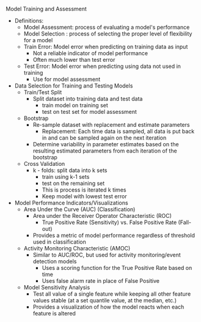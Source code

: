 Model Training and Assessment
* Definitions:
	* Model Assessment: process of evaluating a model's performance
	* Model Selection : process of selecting the proper level of flexibility for a model
	* Train Error: Model error when predicting on training data as input
		* Not a reliable indicator of model performance
		* Often much lower than test error
	* Test Error: Model error when predicting using data not used in training
		* Use for model assessment
* Data Selection for Training and Testing Models
	* Train/Test Split
		* Split dataset into training data and test data
			* train model on training set
			* test on test set for model assessment
	* Bootstrap
		* Re-sample dataset with replacement and estimate parameters
			* Replacement: Each time data is sampled, all data is put back in
				and can be sampled again on the next iteration
		* Determine variability in parameter estimates based on
			the resulting estimated parameters from each iteration
			of the bootstrap
	* Cross Validation
		* k - folds: split data into k sets
			* train using k-1 sets
			* test on the remaining set
			* This is process is iterated k times
			* Keep model with lowest test error
* Model Performance Indicators/Visualizations
	* Area Under the Curve (AUC) (Classification)
		* Area under the Receiver Operator Characteristic (ROC)
			* True Positive Rate (Sensitivity) vs. False Positive Rate (Fall-out)
		* Provides a metric of model performance regardless of threshold used in classification
	* Activity Monitoring Characteristic (AMOC)
		* Similar to AUC/ROC, but used for activity monitoring/event detection models
			* Uses a scoring function for the True Positive Rate based on time
			* Uses false alarm rate in place of False Positive 
	* Model Sensitivity Analysis
		* Test all value of a single feature while keeping all other feature values
			stable (at a set quantile value, at the median, etc.)
		* Provides a visualization of how the model reacts when each feature is altered
	
